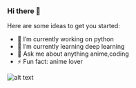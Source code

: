 ### Hi there 👋



Here are some ideas to get you started:

- 🔭 I’m currently working on python 
- 🌱 I’m currently learning deep learning
- 💬 Ask me about anything anime,coding
- ⚡ Fun fact: anime lover


![alt text](https://wallsdesk.com/wp-content/uploads/2016/04/Kaneki-Ken-4K.jpg)
